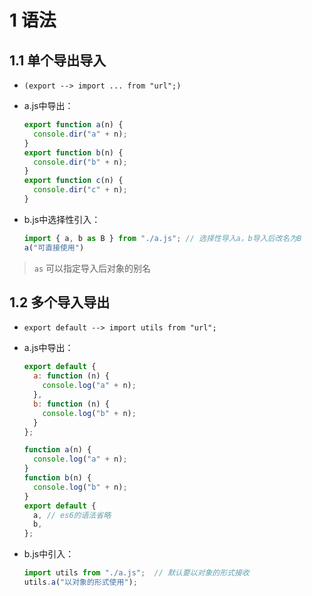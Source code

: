 # 1 语法
## 1.1 单个导出导入
-  `(export --> import ... from "url";)`
- a.js中导出：
	```js
	export function a(n) {
	  console.dir("a" + n);
	}
	export function b(n) {
	  console.dir("b" + n);
	}
	export function c(n) {
	  console.dir("c" + n);
	}
	```

- b.js中选择性引入：
	```js
	import { a, b as B } from "./a.js"; // 选择性导入a，b导入后改名为B
	a("可直接使用")
	```

> `as` 可以指定导入后对象的别名

## 1.2 多个导入导出
- `export default --> import utils from "url";`
- a.js中导出：
	```js
	export default {
	  a: function (n) {
	    console.log("a" + n);
	  },
	  b: function (n) {
	    console.log("b" + n);
	  }
	};
	```
	```js
	function a(n) {
	  console.log("a" + n);
	}
	function b(n) {
	  console.log("b" + n);
	}
	export default {
	  a, // es6的语法省略
	  b,
	};
	```

- b.js中引入：
	```js
	import utils from "./a.js";  // 默认要以对象的形式接收
	utils.a("以对象的形式使用");
	```




























